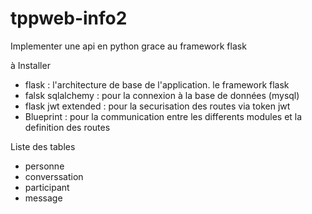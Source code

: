 # tppweb-info2
 Implementer une api en python grace au framework flask

à Installer
- flask : l'architecture de base de l'application. le framework flask
- falsk sqlalchemy : pour la connexion à la base de données (mysql)
- flask jwt extended : pour la securisation des routes via token jwt
- Blueprint : pour la communication entre les differents modules et la definition des routes

Liste des tables
- personne
- converssation
- participant
- message




